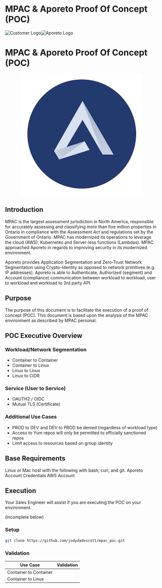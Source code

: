 # MPAC & Aporeto Proof Of Concept (POC)
![Customer Logo](https://github.com/jodydadescott/mpac_poc/blob/master/customer_logo.png?raw=true)![Aporeto Logo](https://github.com/jodydadescott/mpac_poc/blob/master/aporeto_logo.png)

# MPAC & Aporeto Proof Of Concept (POC)

<div align="center">
    <img src="aporeto_logo.png" width="400px"</img> 
</div>

## Introduction

MPAC is the largest assessment jurisdiction in North America, responsible for accurately assessing and classifying more than five million properties in Ontario in compliance with the Assessment Act and regulations set by the Government of Ontario. MPAC has modernized its operations to leverage the cloud (AWS), Kubernetes and Server-less functions (Lambdas). MPAC approached Aporeto in regards to improving security in its modernized environment.

Aporeto provides Application Segmentation and Zero-Trust Network Segmentation using Crypto-Identity as opposed to network primitives (e.g. IP addresses). Aporeto is able to Authenticate, Authorized (segment) and Account (compliance) communication between workload to workload, user to workload and workload to 3rd party API.

## Purpose

The purpose of this document is to facilitate the execution of a proof of concept (POC). This document is based upon the analysis of the MPAC environment as described by MPAC personal.

## POC Executive Overview

### Workload/Network Segmentation
- Container to Container
- Container to Linux
- Linux to Linux
- Linux to CIDR

### Service (User to Service)
- OAUTH2 / OIDC
- Mutual TLS (Certificate)

### Additional Use Cases
- PROD to DEV and DEV to PROD be denied (regardless of workload type)
- Access to Yum repos will only be permitted to officially sanctioned repos
- Limit access to resources based on group identity

## Base Requirements

Linux or Mac host with the following with bash, curl, and git.
Aporeto Account Credentials
AWS Account

## Execution

Your Sales Engineer will assist if you are executing the POC on your environment.

(incomplete below)

### Setup
```bash
git clone https://github.com/jodydadescott/mpac_poc.git
```

### Validation

| Use Case               | Validation |
| ---------------------- | ---------- |
| Container to Container |            |
| Container to Linux     |            |
